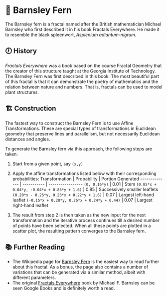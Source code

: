 # 🌿 Barnsley Fern
The Barnsley fern is a fractal named after the British mathematician Michael Barnsley who first described it in his book Fractals Everywhere. He made it to resemble the black spleenwort, *Asplenium adiantum-nigrum*.

## 🕖 History
*Fractals Everywhere* was a book based on the course Fractal Geometry that the creator of this structure taught at the Georgia Institute of Technology. The Barnsley Fern was first described in this book. The most beautiful part of this fractal is that it can demonstrate the poetry of mathematics and the relation between nature and numbers. That is, fractals can be used to model plant structures.

## 🏗️ Construction
The fastest way to construct the Barnsley Fern is to use Affine Transformations. These are special types of transformations in Euclidean geometry that preserve lines and parallelism, but not necessarily Euclidean distances and angles.

To generate the Barnsley fern via this approach, the following steps are taken:
1. Start from a given point, say `(x,y)`
2. Apply the affine transformations listed below with their corresponding probabilities:
    Transformation | Probability | Portion Generated
    -------------- | ----------- | -----------------
    `(0, 0.16*y)` | 0.01 | Stem
    `(0.85*x + 0.04*y, -0.04*x + 0.85*y + 1.6)` | 0.85 | Successively smaller leaflets
    `(0.20*x - 0.26*y, 0.23*x + 0.22*y + 1.6)` | 0.07 | Largest left-hand leaflet
    `(-0.15*x + 0.28*y, 0.26*x + 0.24*y + 0.44)` | 0.07 | Largest right-hand leaflet

3. The result from step 2 is then taken as the new input for the next transformation and the iterative process continues till a desired number of points have been selected. When all these points are plotted in a scatter plot, the resulting pattern converges to the Barnsley fern.

## 📚 Further Reading
* The Wikipedia page for [Barnsley Fern](https://en.wikipedia.org/wiki/Barnsley_fern) is the easiest way to read further about this fractal. As a bonus, the page also contains a number of variations that can be generated via a similar method, albeit with different parameters.
* The original [Fractals Everywhere](https://books.google.com/books?id=oh7NoePgmOIC) book by Michael F. Barnsley can be seen Google Books and is definitely worth a read.